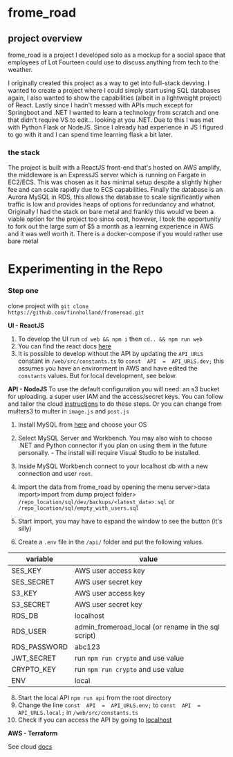 
# frome_road
## project overview
frome_road is a project I developed solo as a mockup for a social space that employees of Lot Fourteen could use to discuss anything from tech to the weather. 

I originally created this project as a way to get into full-stack devving. I wanted to create a project where I could simply start using SQL databases again, I also wanted to show the capabilities (albeit in a lightweight project) of React.
Lastly since I hadn't messed with APIs much except for Springboot and .NET I wanted to learn a technology from scratch and one that didn't require VS to edit... looking at you .NET. 
Due to this I was met with Python Flask or NodeJS. Since I already had experience in JS I figured to go with it and I can spend time learning flask a bit later.

### the stack
The project is built with a ReactJS front-end that's hosted on AWS amplify, the middleware is an ExpressJS server which is running on Fargate in EC2/ECS. This was chosen as it has minimal setup despite a slightly higher fee and can scale rapidly due to ECS capabilities. Finally the database is an Aurora MySQL in RDS, this allows the database to scale significantly when traffic is low and provides heaps of options for redundancy and whatnot. 
Originally I had the stack on bare metal and frankly this would've been a viable option for the project too since cost, however, I took the opportunity to fork out the large sum of $5 a month as a learning experience in AWS and it was well worth it.
There is a docker-compose if you would rather use bare metal

# Experimenting in the Repo

### Step one
clone project with `git clone https://github.com/finnholland/fromeroad.git`

**UI - ReactJS**
1. To develop the UI run `cd web && npm i` then `cd.. && npm run web`
2. You can find the react docs [here](https://reactjs.org/)
3. It is possible to develop without the API by updating the `API_URLS` constant in `/web/src/constants.ts` to `const  API  =  API_URLS.dev;` this assumes you have an environment in AWS and have edited the `constants` values. But for local development, see below.  

**API - NodeJS**
To use the default configuration you will need: an s3 bucket for uploading. a super user IAM and the access/secret keys. You can follow and tailor the cloud [instructions](finnholland/fromeroad/blob/master/terraform/Instructions.md) to do these steps.
Or you can change from multers3 to multer in `image.js` and `post.js`


1. Install MySQL from [here](https://dev.mysql.com/downloads/mysql/) and choose your OS
2. Select MySQL Server and Workbench. You may also wish to choose .NET and Python connector if you plan on using them in the future personally. - The install will require Visual Studio to be installed.
3. Inside MySQL Workbench connect to your localhost db with a new connection and user `root`.

4. Import the data from frome_road by opening the menu server>data import>import from dump project folder> `/repo_location/sql/dev/backups/<latest_date>.sql` or `/repo_location/sql/empty_with_users.sql`
5. Start import, you may have to expand the window to see the button (it's silly)
6. Create a `.env` file in the `/api/` folder and put the following values. 

| variable  | value  |
|--|--|
| SES_KEY | AWS user access key |
|SES_SECRET  | AWS user secret key |
|S3_KEY | AWS user access key|
|S3_SECRET | AWS user secret key |
|RDS_DB | localhost |
|RDS_USER|admin_fromeroad_local (or rename in the sql script)  |
|RDS_PASSWORD | abc123 |  
| JWT_SECRET | run `npm run crypto` and use value |
| CRYPTO_KEY | run `npm run crypto` and use value |
|ENV|local|
8. Start the local API `npm run api` from the root directory
9. Change the line `const  API  =  API_URLS.env;` to `const  API  =  API_URLS.local;` in `/web/src/constants.ts`
10. Check if you can access the API by going to [localhost](http://localhost:8080/)

**AWS - Terraform**

See cloud [docs](terraform/Instructions.md)

